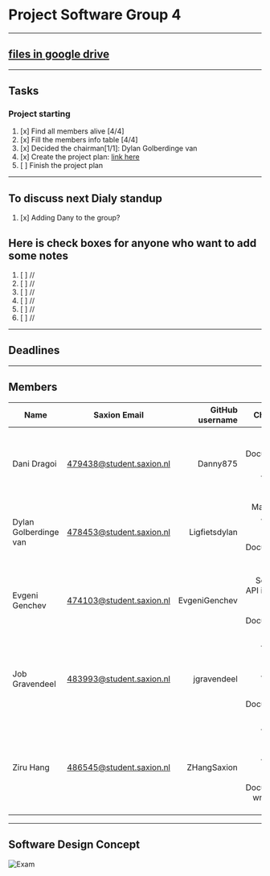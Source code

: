 # Project Software Group 4  

---
## [files in google drive](https://drive.google.com/drive/folders/16lqQJqcn16oxbLozXcLZvlrA7V4UzppE?usp=sharing)

---  

## Tasks  
### Project starting  
1.   [x] Find all members alive [4/4]  
2.   [x] Fill the members info table [4/4]  
5.   [x] Decided the chairman[1/1]: Dylan Golberdinge van    
4.   [x] Create the project plan: [link here](https://docs.google.com/document/d/1AA9SQbSAX5Be-EN5OMCMpgCPGSsBk430/edit#heading=h.3j2qqm3)   
5.   [ ] Finish the project plan  

---
## To discuss next Dialy standup
1.   [x] Adding Dany to the group?

## Here is check boxes for anyone who want to add some notes
1.  [ ]  //
2.  [ ]  //
3.  [ ]  //
4.  [ ]  //
5.  [ ]  //
6.  [ ]  //

---
## Deadlines

---  
## Members  
| Name        | Saxion Email           | GitHub username  | Character(s)  |  
| ------------- |:-------------:| -----:| -----:|
| Dani Dragoi     | 479438@student.saxion.nl     |  Danny875 |   Database architect, Documentation writer, Application backend developer |
| Dylan Golberdinge van     | 478453@student.saxion.nl     |  Ligfietsdylan |  Management, Application frontend developer, Documentation writer |
| Evgeni Genchev      | 474103@student.saxion.nl | EvgeniGenchev| Network, Security and API integration, System architect, Documentation writer|
| Job Gravendeel  | 483993@student.saxion.nl      |    jgravendeel |    Application backend developer, Application frontend developer, Documentation writer |
| Ziru Hang | 486545@student.saxion.nl     |    ZHangSaxion |     Application backend developer, Application frontend developer, Documentation writer, Scrum master | 

---
## Software Design Concept
![Exam](https://user-images.githubusercontent.com/59848681/99521405-abd9ac00-2994-11eb-8821-86cfd92f64bc.png)
